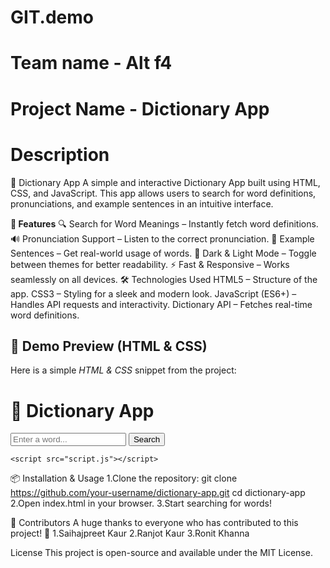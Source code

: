# GIT.demo
# Team name - Alt f4
#  Project Name - Dictionary App

# Description
📖 Dictionary App
A simple and interactive Dictionary App built using HTML, CSS, and JavaScript. This app allows users to search for word definitions, pronunciations, and example sentences in an intuitive interface.

**🚀 Features**
🔍 Search for Word Meanings – Instantly fetch word definitions.
🔊 Pronunciation Support – Listen to the correct pronunciation.
📖 Example Sentences – Get real-world usage of words.
🌙 Dark & Light Mode – Toggle between themes for better readability.
⚡ Fast & Responsive – Works seamlessly on all devices.
🛠 Technologies Used
HTML5 – Structure of the app.
CSS3 – Styling for a sleek and modern look.
JavaScript (ES6+) – Handles API requests and interactivity.
Dictionary API – Fetches real-time word definitions.


## 🎨 Demo Preview (HTML & CSS)
Here is a simple *HTML & CSS* snippet from the project:

<!DOCTYPE html>
<html lang="en">
<head>
    <meta charset="UTF-8">
    <meta name="viewport" content="width=device-width, initial-scale=1.0">
    <title>Dictionary App</title>
    <link rel="stylesheet" href="styles.css">
</head>
<body>
    <div class="container">
        <h1>📖 Dictionary App</h1>
        <div class="search-box">
            <input type="text" id="wordInput" placeholder="Enter a word...">
            <button onclick="searchWord()">Search</button>
        </div>
        <div id="result"></div>
    </div>

    <script src="script.js"></script>
</body>
</html>

📦 Installation & Usage
1.Clone the repository:
    git clone https://github.com/your-username/dictionary-app.git
    cd dictionary-app
2.Open index.html in your browser.
3.Start searching for words!

👥 Contributors
A huge thanks to everyone who has contributed to this project! 🎉
1.Saihajpreet Kaur
2.Ranjot Kaur 
3.Ronit Khanna 


 License
This project is open-source and available under the MIT License.









        
